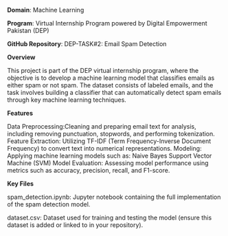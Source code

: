**Domain**: Machine Learning

**Program**: Virtual Internship Program powered by Digital Empowerment Pakistan (DEP)

**GitHub Repository**: DEP-TASK#2: Email Spam Detection


**Overview**

This project is part of the DEP virtual internship program, where the objective is to develop a machine learning model that classifies emails as either spam or not spam. The dataset consists of labeled emails, and the task involves building a classifier that can automatically detect spam emails through key machine learning techniques.

**Features**

Data Preprocessing:Cleaning and preparing email text for analysis, including removing punctuation, stopwords, and performing tokenization.
Feature Extraction: Utilizing TF-IDF (Term Frequency-Inverse Document Frequency) to convert text into numerical representations.
Modeling: Applying machine learning models such as:
Naive Bayes
Support Vector Machine (SVM)
Model Evaluation: Assessing model performance using metrics such as accuracy, precision, recall, and F1-score.

**Key Files**

spam_detection.ipynb: Jupyter notebook containing the full implementation of the spam detection model.

dataset.csv: Dataset used for training and testing the model (ensure this dataset is added or linked to in your repository).
